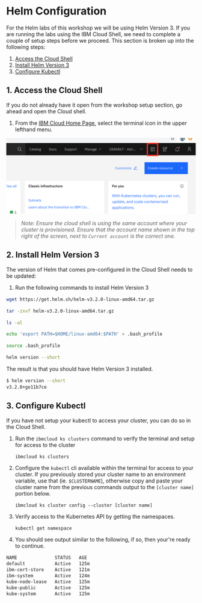 # Helm Configuration

For the Helm labs of this workshop we will be using Helm Version 3. If you are running the labs using the IBM Cloud Shell, we need to complete a couple of setup steps before we proceed. This section is broken up into the following steps:

1. [Access the Cloud Shell](#1-access-the-cloud-shell)
1. [Install Helm Version 3](#2-install-helm-version-3)
1. [Configure Kubectl](#3-configure-kubectl)

## 1. Access the Cloud Shell

If you do not already have it open from the workshop setup section, go ahead and open the Cloud shell.

1. From the [IBM Cloud Home Page](https://cloud.ibm.com), select the terminal icon in the upper lefthand menu.

![Terminal Button](../.gitbook/generic/access-cloud-shell.png)

> *Note: Ensure the cloud shell is using the same account where your cluster is provisioned. Ensure that the account name shown in the top right of the screen, next to `Current account` is the correct one.*

## 2. Install Helm Version 3

The version of Helm that comes pre-configured in the Cloud Shell needs to be updated:

1. Run the following commands to install Helm Version 3

```sh
wget https://get.helm.sh/helm-v3.2.0-linux-amd64.tar.gz
```

```sh
tar -zxvf helm-v3.2.0-linux-amd64.tar.gz
```

```sh
ls -al
```

```sh
echo 'export PATH=$HOME/linux-amd64:$PATH' > .bash_profile
```

```sh
source .bash_profile
```

```sh
helm version --short
```

The result is that you should have Helm Version 3 installed.

```sh
$ helm version --short
v3.2.0+ge11b7ce
```

## 3. Configure Kubectl

If you have not setup your kubectl to access your cluster, you can do so in the Cloud Shell.

1. Run the `ibmcloud ks clusters` command to verify the terminal and setup for access to the cluster

   ```shell
   ibmcloud ks clusters
   ```

1. Configure the `kubectl` cli available within the terminal for access to your cluster. If you previously stored your cluster name to an environment variable, use that (ie. `$CLUSTERNAME`), otherwise copy and paste your cluster name from the previous commands output to the `[cluster name]` portion below.

   ```shell
   ibmcloud ks cluster config --cluster [cluster name]
   ```

1. Verify access to the Kubernetes API by getting the namespaces.

   ```shell
   kubectl get namespace
   ```

1. You should see output similar to the following, if so, then your're ready to continue.

```text
NAME              STATUS   AGE
default           Active   125m
ibm-cert-store    Active   121m
ibm-system        Active   124m
kube-node-lease   Active   125m
kube-public       Active   125m
kube-system       Active   125m
```
